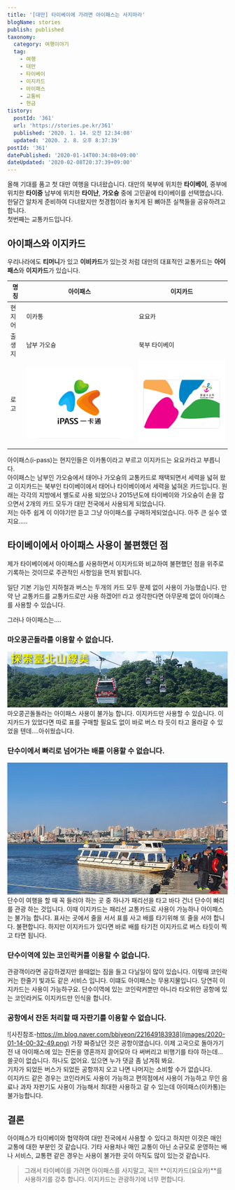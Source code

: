 ```yaml
---
title: '[대만] 타이베이에 가려면 아이패스는 사지마라'
blogName: stories
publish: published
taxonomy:
  category: 여행이야기
  tag:
    - 여행
    - 대만
    - 타이베이
    - 이지카드
    - 아이패스
    - 교통비
    - 현금
tistory:
  postId: '361'
  url: 'https://stories.pe.kr/361'
  published: '2020. 1. 14. 오전 12:34:08'
  updated: '2020. 2. 8. 오후 8:37:39'
postId: '361'
datePublished: '2020-01-14T00:34:08+09:00'
dateUpdated: '2020-02-08T20:37:39+09:00'
---
```




올해 기대를 품고 첫 대만 여행을 다녀왔습니다. 대만의 북부에 위치한 **타이베이**, 중부에 위치한 **타이중** 남부에 위치한 **타이난**, **가오슝** 중에 고민끝에 타이베이를 선택했습니다. 
한달간 알차게 준비하여 다녀왔지만 첫경험이라 놓치게 된 뼈아픈 실책들을 공유하려고 합니다.  
첫번째는 교통카드입니다.   

## 아이패스와 이지카드  
우리나라에도 **티머니**가 있고 **이비카드**가 있는것 처럼 대만의 대표적인 교통카드는 **아이패스**와 **이지카드**가 있습니다. 

| 명칭  | 아이패스                   | 이지카드                                    |
| --- | ---------------------- | --------------------------------------- |
| 현지어 | 이카통                    | 요요카                                     |
| 출생지 | 남부 가오슝                 | 북부 타이베이                                 |
| 로고  | ![아이패스](images/B3.png) | ![이지카드](images/2020-01-13-16-08-59.png) |

아이패스(i-pass)는 현지인들은 이카통이라고 부르고 이지카드는 요요카라고 부릅니다.  
아이패스는 남부인 가오슝에서 태어나 가오슝의 교통카드로 채택되면서 세력을 넓혀 왔고 이지카드는 북부인 타이베이에서 태어나 타이베이에서 세력을 넓혀온 카드입니다. 
원래는 각각의 지방에서 별도로 사용 되었으나 2015년도에 타이베이와 가오슝이 손을 잡으면서 2개의 카드 모두가 대만 전국에서 사용되게 되었습니다.    
저는 아주 쉽게 이 이야기만 듣고 그냥 아이패스를 구매하게되었습니다.  아주 큰 실수 였지요.....   

## 타이베이에서 아이패스 사용이 불편했던 점  
제가 타이베이에서 아이패스를 사용하면서 이지카드와 비교하여 불편했던 점을 위주로 기록하는 것이므로 주관적인 사항임을 먼저 밝힙니다.   

일단 기본 기능인 지하철과 버스는 두개의 카드 모두 문제 없이 사용이 가능했습니다. 만약 난 교통카드를 교통카드로만 사용 하겠어!! 라고 생각한다면 아무문제 없이 아이패스를 사용할 수 있습니다.  

그러나 아이패스는....   

### 마오콩곤돌라를 이용할 수 없습니다.   
![출처 : 마오콩곤돌라 홈페이지](images/2020-01-13-16-57-55.png)
마오콩곤돌돌라는 아이패스 사용이 불가능 합니다. 이지카드만 사용할 수 있습니다. 이지카드가 있었다면 따로 표를 구매할 필요도 없이 바로 버스 타 듯이 타고 올라갈 수 있었을 텐데....아쉬웠습니다.  

### 단수이에서 빠리로 넘어가는 배를 이용할 수 없습니다.    
![단수이 페리선](images/2020-01-14-00-30-00.png)
단수이 여행을 할 때 꼭 들러야 하는 곳 중 하나가 패리선을 타고 바다 건너 단수이 빠리를 관광 하는 것입니다. 이때 이지카드는 패리선 교통카드로 사용이 가능하나 아이패스는 불가능 합니다. 표사는 곳에서 줄을 서서 표를 사고 배를 타기위해 또 줄을 서야 합니다. 불편합니다. 하지만 이지카드가 있다면 바로 배를 타기전 이지카드로 버스 타듯이 찍고 타면 됩니다. 

### 단수이역에 있는 코인락커를 이용할 수 없습니다.  
관광객이라면 공감하겠지만 쓸때없는 짐을 들고 다닐일이 많이 있습니다. 이렇때 코인락커는 한줄기 빛과도 같은 서비스 입니다. 이떄도 아이패스는 무용지물입니다. 당연히  이지카드는 사용이 가능하구요. 단수이역에 있는 코인락커뿐만 아니라 타오위안 공항에 있는 코인라커도 이지카드만 인식을 합니다.  

### 공항에서 잔돈 처리할 때 자판기를 이용할 수 없습니다.   
![사진참조-https://m.blog.naver.com/bbiyeon/221649183938](images/2020-01-14-00-32-49.png)
가장 짜증났던 것은 공항이였습니다. 이제 고국으로 돌아가기 전 내 아이패스에 있는 잔돈을 영혼까지 끌어모아 다 써버리고 비행기를 타야 하는데... 쓸곳이 없습니다. 하나도 없어요. 있으면 누가 댓글 좀 남겨줘 봐요.  
기차가 되었든 버스가 되었든 공항까지 오고 나면 나머지는 소비할 수가 없습니다.  
이지카드 같은 경우는 코인라커도 사용이 가능하고 편의점에서 사용이 가능하고 무인 음료나 과자 자판기도 사용이 가능해서 최대한 사용하고 갈 수 있는데 아이패스(이카통)는 불가능합니다.  


## 결론  
아이패스가 타이베이와 협약하여 대만 전국에서 사용할 수 있다고 하지만 이것은 매인 교통에 대한 부분인 것 같습니다. 
기타 사용처나 매인 교통이 아닌 소규모로 운영하는 배나 서비스, 교통편 같은 경우는 사용이 불가한 곳이 아직도 많이 있는것 같습니다.  

> 그래서 타이베이를 가려면 아이패스를 사지말고, 꼭!!! **이지카드(요요카)**를 사용하기를 강추 합니다. 
> 이지카드는 관광하기에 너무 편합니다. 
 


